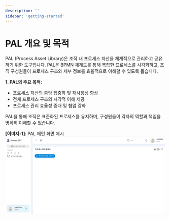 ```yaml
---
description: ''
sidebar: 'getting-started'
---
```


# PAL 개요 및 목적

PAL (Process Asset Library)은 조직 내 프로세스 자산을 체계적으로 관리하고 공유하기 위한 도구입니다. PAL은 BPMN 체계도를 통해 복잡한 프로세스를 시각화하고, 조직 구성원들이 프로세스 구조와 세부 정보를 효율적으로 이해할 수 있도록 돕습니다.

**1. PAL의 주요 목적:**

- 프로세스 자산의 중앙 집중화 및 재사용성 향상  
- 전체 프로세스 구조의 시각적 이해 제공  
- 프로세스 관리 효율성 증대 및 협업 강화  

PAL을 통해 조직은 표준화된 프로세스를 유지하며, 구성원들이 각자의 역할과 책임을 명확히 이해할 수 있습니다.

**[이미지-1]**: PAL 메인 화면 예시
![PAL 메인 화면 예시](../../uengine-image/PAL_processDefinitionMap.png)